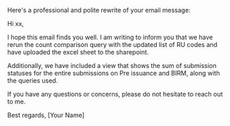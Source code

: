 Here's a professional and polite rewrite of your email message:

Hi xx,

I hope this email finds you well. I am writing to inform you that we have rerun the count comparison query with the updated list of RU codes and have uploaded the excel sheet to the sharepoint.

Additionally, we have included a view that shows the sum of submission statuses for the entire submissions on Pre issuance and BIRM, along with the queries used.

If you have any questions or concerns, please do not hesitate to reach out to me.

Best regards,
[Your Name]
